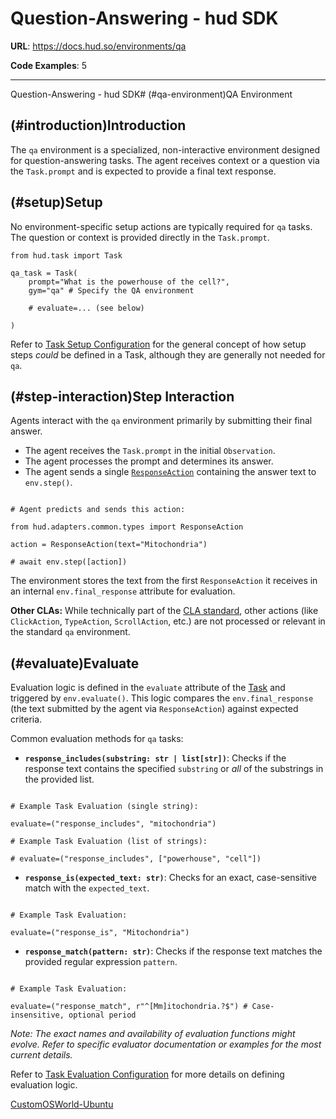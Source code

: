 # Question-Answering - hud SDK

**URL**: https://docs.hud.so/environments/qa

**Code Examples**: 5

---

Question-Answering - hud SDK# (#qa-environment)QA Environment

## (#introduction)Introduction

The `qa` environment is a specialized, non-interactive environment designed for question-answering tasks. The agent receives context or a question via the `Task.prompt` and is expected to provide a final text response.

## (#setup)Setup

No environment-specific setup actions are typically required for `qa` tasks. The question or context is provided directly in the `Task.prompt`.

```
from hud.task import Task

qa_task = Task(
    prompt="What is the powerhouse of the cell?",
    gym="qa" # Specify the QA environment

    # evaluate=... (see below)

)
```

Refer to [Task Setup Configuration](#setup-configuration) for the general concept of how setup steps *could* be defined in a Task, although they are generally not needed for `qa`.

## (#step-interaction)Step Interaction

Agents interact with the `qa` environment primarily by submitting their final answer.

- The agent receives the `Task.prompt` in the initial `Observation`.
- The agent processes the prompt and determines its answer.
- The agent sends a single [`ResponseAction`](#response-actions) containing the answer text to `env.step()`.

```

# Agent predicts and sends this action:

from hud.adapters.common.types import ResponseAction

action = ResponseAction(text="Mitochondria")

# await env.step([action])

```

The environment stores the text from the first `ResponseAction` it receives in an internal `env.final_response` attribute for evaluation.

**Other CLAs:** While technically part of the [CLA standard](https://docs.hud.so/advanced/cla-details.mdx), other actions (like `ClickAction`, `TypeAction`, `ScrollAction`, etc.) are not processed or relevant in the standard `qa` environment.

## (#evaluate)Evaluate

Evaluation logic is defined in the `evaluate` attribute of the [Task](https://docs.hud.so/concepts/task.mdx) and triggered by `env.evaluate()`. This logic compares the `env.final_response` (the text submitted by the agent via `ResponseAction`) against expected criteria.

Common evaluation methods for `qa` tasks:

- **`response_includes(substring: str | list[str])`**: Checks if the response text contains the specified `substring` or *all* of the substrings in the provided list.

```

# Example Task Evaluation (single string):

evaluate=("response_includes", "mitochondria") 

# Example Task Evaluation (list of strings):

# evaluate=("response_includes", ["powerhouse", "cell"])

```

- **`response_is(expected_text: str)`**: Checks for an exact, case-sensitive match with the `expected_text`.

```

# Example Task Evaluation:

evaluate=("response_is", "Mitochondria")
```

- **`response_match(pattern: str)`**: Checks if the response text matches the provided regular expression `pattern`.

```

# Example Task Evaluation:

evaluate=("response_match", r"^[Mm]itochondria.?$") # Case-insensitive, optional period

```

*Note: The exact names and availability of evaluation functions might evolve. Refer to specific evaluator documentation or examples for the most current details.*

Refer to [Task Evaluation Configuration](#evaluation-configuration) for more details on defining evaluation logic.

[Custom](https://docs.hud.so/environments/custom)[OSWorld-Ubuntu](https://docs.hud.so/environments/osworld-ubuntu)